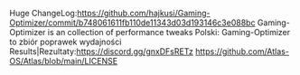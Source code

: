 Huge ChangeLog:https://github.com/hajkusi/Gaming-Optimizer/commit/b748061611fb110de11343d03d193146c3e088bc
Gaming-Optimizer is an collection of performance tweaks
Polski:
Gaming-Optimizer to zbiór poprawek wydajności
Results|Rezultaty:https://discord.gg/gnxDFsRETz
https://github.com/Atlas-OS/Atlas/blob/main/LICENSE
